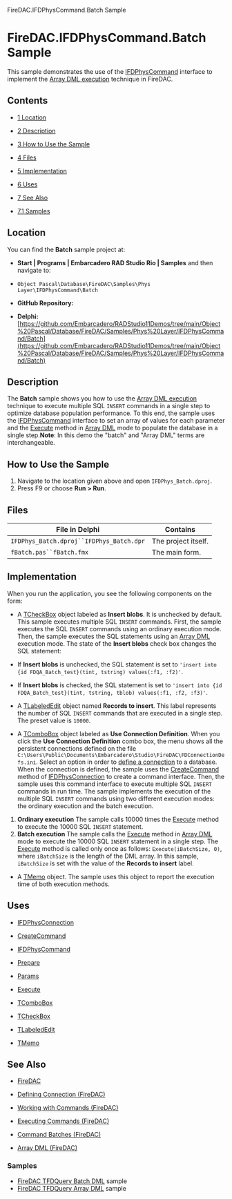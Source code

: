 FireDAC.IFDPhysCommand.Batch Sample[]()
# FireDAC.IFDPhysCommand.Batch Sample 


This sample demonstrates the use of the [IFDPhysCommand](http://docwiki.embarcadero.com/Libraries/en/FireDAC.Phys.Intf.IFDPhysCommand) interface to implement the [Array DML execution](http://docwiki.embarcadero.com/RADStudio/en/Array_DML_(FireDAC)) technique in FireDAC.
## Contents



* [1 Location](#Location)
* [2 Description](#Description)
* [3 How to Use the Sample](#How_to_Use_the_Sample)
* [4 Files](#Files)
* [5 Implementation](#Implementation)
* [6 Uses](#Uses)
* [7 See Also](#See_Also)

* [7.1 Samples](#Samples)


## Location 

You can find the **Batch** sample project at:
* **Start | Programs | Embarcadero RAD Studio Rio | Samples** and then navigate to:

* `Object Pascal\Database\FireDAC\Samples\Phys Layer\IFDPhysCommand\Batch`

* **GitHub Repository:**

* **Delphi:**[https://github.com/Embarcadero/RADStudio11Demos/tree/main/Object%20Pascal/Database/FireDAC/Samples/Phys%20Layer/IFDPhysCommand/Batch](https://github.com/Embarcadero/RADStudio11Demos/tree/main/Object%20Pascal/Database/FireDAC/Samples/Phys%20Layer/IFDPhysCommand/Batch)

## Description 

The **Batch** sample shows you how to use the [Array DML execution](http://docwiki.embarcadero.com/RADStudio/en/Array_DML_(FireDAC)) technique to execute multiple SQL `INSERT` commands in a single step to optimize database population performance. To this end, the sample uses the [IFDPhysCommand](http://docwiki.embarcadero.com/Libraries/en/FireDAC.Phys.Intf.IFDPhysCommand) interface to set an array of values for each parameter and the [Execute](http://docwiki.embarcadero.com/Libraries/en/FireDAC.Phys.Intf.IFDPhysCommand.Execute) method in [Array DML](http://docwiki.embarcadero.com/RADStudio/en/Array_DML_(FireDAC)) mode to populate the database in a single step.**Note**: In this demo the "batch" and "Array DML" terms are interchangeable.
## How to Use the Sample 


1.  Navigate to the location given above and open `IFDPhys_Batch.dproj`.
2.  Press F9 or choose **Run > Run**.

## Files 



| File in Delphi                           | Contains            |
| ---------------------------------------- | ------------------- |
| `IFDPhys_Batch.dproj``IFDPhys_Batch.dpr` | The project itself. |
| `fBatch.pas``fBatch.fmx`                 | The main form.      |


## Implementation 

When you run the application, you see the following components on the form:
*  A [TCheckBox](http://docwiki.embarcadero.com/Libraries/en/Vcl.StdCtrls.TCheckBox) object labeled as **Insert blobs**. It is unchecked by default. This sample executes multiple SQL `INSERT` commands. First, the sample executes the SQL `INSERT` commands using an ordinary execution mode. Then, the sample executes the SQL statements using an [Array DML](http://docwiki.embarcadero.com/RADStudio/en/Array_DML_(FireDAC)) execution mode. The state of the **Insert blobs** check box changes the SQL statement:

*  If **Insert blobs** is unchecked, the SQL statement is set to `'insert into {id FDQA_Batch_test}(tint, tstring) values(:f1, :f2)'`.
*  If **Insert blobs** is checked, the SQL statement is set to `'insert into {id FDQA_Batch_test}(tint, tstring, tblob) values(:f1, :f2, :f3)'`.

*  A [TLabeledEdit](http://docwiki.embarcadero.com/Libraries/en/Vcl.ExtCtrls.TLabeledEdit) object named **Records to insert**. This label represents the number of SQL `INSERT` commands that are executed in a single step. The preset value is `10000`.
*  A [TComboBox](http://docwiki.embarcadero.com/Libraries/en/Vcl.StdCtrls.TComboBox) object labeled as **Use Connection Definition**. When you click the **Use Connection Definition** combo box, the menu shows all the persistent connections defined on the file `C:\Users\Public\Documents\Embarcadero\Studio\FireDAC\FDConnectionDefs.ini`. Select an option in order to [define a connection](http://docwiki.embarcadero.com/RADStudio/en/Defining_Connection_(FireDAC)) to a database. When the connection is defined, the sample uses the [CreateCommand](http://docwiki.embarcadero.com/Libraries/en/FireDAC.Phys.Intf.IFDPhysConnection.CreateCommand) method of [IFDPhysConnection](http://docwiki.embarcadero.com/Libraries/en/FireDAC.Phys.Intf.IFDPhysConnection) to create a command interface. Then, the sample uses this command interface to execute multiple SQL `INSERT` commands in run time. The sample implements the execution of the multiple SQL `INSERT` commands using two different execution modes: the ordinary execution and the batch execution.

1. **Ordinary execution** The sample calls 10000 times the [Execute](http://docwiki.embarcadero.com/Libraries/en/FireDAC.Phys.Intf.IFDPhysCommand.Execute) method to execute the 10000 SQL `INSERT` statement.
2. **Batch execution** The sample calls the [Execute](http://docwiki.embarcadero.com/Libraries/en/FireDAC.Phys.Intf.IFDPhysCommand.Execute) method in [Array DML](http://docwiki.embarcadero.com/RADStudio/en/Array_DML_(FireDAC)) mode to execute the 10000 SQL `INSERT` statement in a single step. The [Execute](http://docwiki.embarcadero.com/Libraries/en/FireDAC.Phys.Intf.IFDPhysCommand.Execute) method is called only once as follows: `Execute(iBatchSize, 0)`, where `iBatchSize` is the length of the DML array. In this sample, `iBatchSize` is set with the value of the **Records to insert** label.

*  A [TMemo](http://docwiki.embarcadero.com/Libraries/en/Vcl.StdCtrls.TMemo) object. The sample uses this object to report the execution time of both execution methods.

## Uses 


* [IFDPhysConnection](http://docwiki.embarcadero.com/Libraries/en/FireDAC.Phys.Intf.IFDPhysConnection)

* [CreateCommand](http://docwiki.embarcadero.com/Libraries/en/FireDAC.Phys.Intf.IFDPhysConnection.CreateCommand)

* [IFDPhysCommand](http://docwiki.embarcadero.com/Libraries/en/FireDAC.Phys.Intf.IFDPhysCommand)

* [Prepare](http://docwiki.embarcadero.com/Libraries/en/FireDAC.Phys.Intf.IFDPhysCommand.Prepare)
* [Params](http://docwiki.embarcadero.com/Libraries/en/FireDAC.Phys.Intf.IFDPhysCommand.Params)
* [Execute](http://docwiki.embarcadero.com/Libraries/en/FireDAC.Phys.Intf.IFDPhysCommand.Execute)

* [TComboBox](http://docwiki.embarcadero.com/Libraries/en/Vcl.StdCtrls.TComboBox)
* [TCheckBox](http://docwiki.embarcadero.com/Libraries/en/Vcl.StdCtrls.TCheckBox)
* [TLabeledEdit](http://docwiki.embarcadero.com/Libraries/en/Vcl.ExtCtrls.TLabeledEdit)
* [TMemo](http://docwiki.embarcadero.com/Libraries/en/Vcl.StdCtrls.TMemo)

## See Also 


* [FireDAC](http://docwiki.embarcadero.com/RADStudio/en/FireDAC)
* [Defining Connection (FireDAC)](http://docwiki.embarcadero.com/RADStudio/en/Defining_Connection_(FireDAC))
* [Working with Commands (FireDAC)](http://docwiki.embarcadero.com/RADStudio/en/Working_with_Commands_(FireDAC))

* [Executing Commands (FireDAC)](http://docwiki.embarcadero.com/RADStudio/en/Executing_Commands_(FireDAC))
* [Command Batches (FireDAC)](http://docwiki.embarcadero.com/RADStudio/en/Command_Batches_(FireDAC))
* [Array DML (FireDAC)](http://docwiki.embarcadero.com/RADStudio/en/Array_DML_(FireDAC))

### Samples 


* [FireDAC TFDQuery Batch DML](http://docwiki.embarcadero.com/CodeExamples/en/FireDAC.TFDQuery.Batch_Sample) sample
* [FireDAC TFDQuery Array DML](http://docwiki.embarcadero.com/CodeExamples/en/FireDAC.TFDQuery.ArrayDML_Sample) sample





